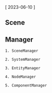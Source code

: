 [ 2023-06-10 ]

## Scene

## Manager
    1. SceneManager

    2. SystemManager

    3. EntityManager

    4. NodeManager

    5. ComponentManager